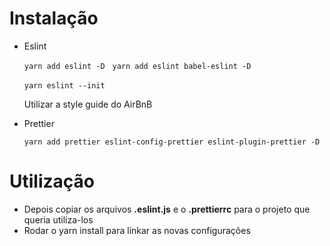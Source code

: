 # Instalação

- Eslint &nbsp;

  ```yarn add eslint -D``` &nbsp;
  ```yarn add eslint babel-eslint -D``` &nbsp;

  ```yarn eslint --init``` &nbsp;

  Utilizar a style guide do AirBnB

- Prettier &nbsp;

  ```yarn add prettier eslint-config-prettier eslint-plugin-prettier -D```
  

# Utilização

- Depois copiar os arquivos **.eslint.js** e o **.prettierrc** para o projeto que queria utiliza-los
- Rodar o yarn install para linkar as novas configurações 
